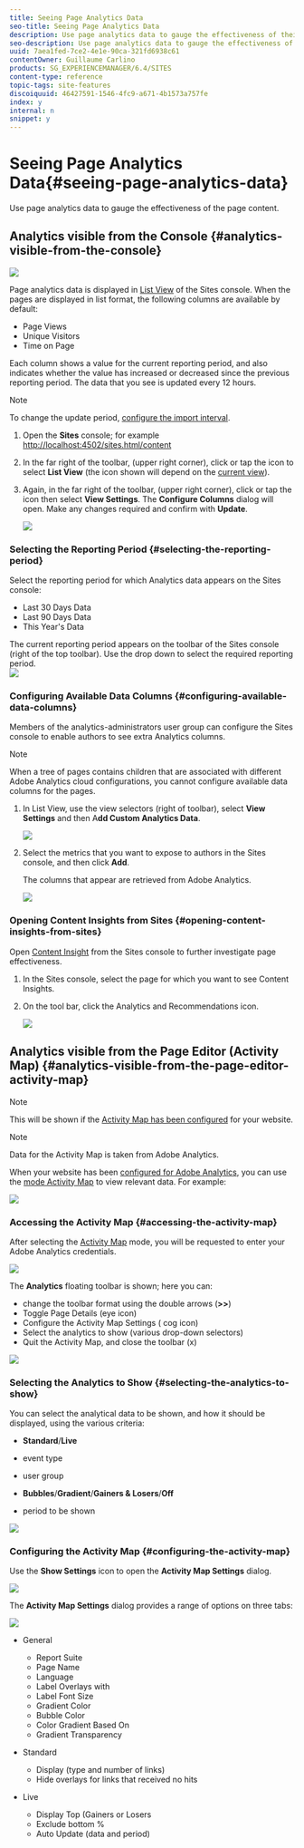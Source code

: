 ```yaml
---
title: Seeing Page Analytics Data
seo-title: Seeing Page Analytics Data
description: Use page analytics data to gauge the effectiveness of their page content
seo-description: Use page analytics data to gauge the effectiveness of their page content
uuid: 7aea1fed-7ce2-4e1e-90ca-321fd6938c61
contentOwner: Guillaume Carlino
products: SG_EXPERIENCEMANAGER/6.4/SITES
content-type: reference
topic-tags: site-features
discoiquuid: 46427591-1546-4fc9-a671-4b1573a757fe
index: y
internal: n
snippet: y
---
```


# Seeing Page Analytics Data{#seeing-page-analytics-data}

Use page analytics data to gauge the effectiveness of the page content.

## Analytics visible from the Console {#analytics-visible-from-the-console}

![](assets/aa-10.png)

Page analytics data is displayed in [List View](../../../sites/authoring/using/basic-handling.md#listview) of the Sites console. When the pages are displayed in list format, the following columns are available by default:

* Page Views
* Unique Visitors
* Time on Page

Each column shows a value for the current reporting period, and also indicates whether the value has increased or decreased since the previous reporting period. The data that you see is updated every 12 hours.

>[!NOTE]
>
>To change the update period, [configure the import interval](../../../sites/administering/using/adobeanalytics-connect.md#configuringtheimportinterval).

1. Open the **Sites** console; for example [http://localhost:4502/sites.html/content](http://localhost:4502/sites.html/content)
1. In the far right of the toolbar, (upper right corner), click or tap the icon to select **List View** (the icon shown will depend on the [current view](../../../sites/authoring/using/basic-handling.md#viewingandselectingresources)).  

1. Again, in the far right of the toolbar, (upper right corner), click or tap the icon then select **View Settings**. The **Configure Columns** dialog will open. Make any changes required and confirm with **Update**.

   ![](assets/aa-04.png)

### Selecting the Reporting Period {#selecting-the-reporting-period}

Select the reporting period for which Analytics data appears on the Sites console:

* Last 30 Days Data  
* Last 90 Days Data  
* This Year's Data

The current reporting period appears on the toolbar of the Sites console (right of the top toolbar). Use the drop down to select the required reporting period.   
![](assets/aa-05.png) 

### Configuring Available Data Columns {#configuring-available-data-columns}

Members of the analytics-administrators user group can configure the Sites console to enable authors to see extra Analytics columns.

>[!NOTE]
>
>When a tree of pages contains children that are associated with different Adobe Analytics cloud configurations, you cannot configure available data columns for the pages.

1. In List View, use the view selectors (right of toolbar), select **View Settings** and then A**dd Custom Analytics Data**.

   ![](assets/aa-15.png)

1. Select the metrics that you want to expose to authors in the Sites console, and then click **Add**.

   The columns that appear are retrieved from Adobe Analytics.

   ![](assets/aa-16.png)

### Opening Content Insights from Sites {#opening-content-insights-from-sites}

Open [Content Insight](../../../sites/authoring/using/content-insights.md) from the Sites console to further investigate page effectiveness.

1. In the Sites console, select the page for which you want to see Content Insights.
1. On the tool bar, click the Analytics and Recommendations icon.

   ![](do-not-localize/chlimage_1-16.png)

## Analytics visible from the Page Editor (Activity Map) {#analytics-visible-from-the-page-editor-activity-map}

>[!NOTE]
>
>This will be shown if the [Activity Map has been configured](../../../sites/administering/using/adobeanalytics-connect.md#configuringfortheactivitymap) for your website.

>[!NOTE]
>
>Data for the Activity Map is taken from Adobe Analytics.

When your website has been [configured for Adobe Analytics](../../../sites/administering/using/adobeanalytics-connect.md), you can use the [mode Activity Map](../../../sites/authoring/using/author-environment-tools.md#pagemodes) to view relevant data. For example:

![](assets/aa-07.png) 

### Accessing the Activity Map {#accessing-the-activity-map}

After selecting the [Activity Map](../../../sites/authoring/using/author-environment-tools.md#pagemodes) mode, you will be requested to enter your Adobe Analytics credentials.

![](assets/aa-03.png)

The **Analytics** floating toolbar is shown; here you can:

* change the toolbar format using the double arrows (**&gt;&gt;**)
* Toggle Page Details (eye icon)  
* Configure the Activity Map Settings ( cog icon)  
* Select the analytics to show (various drop-down selectors)  
* Quit the Activity Map, and close the toolbar (x)

![](assets/aa-09.png) 

### Selecting the Analytics to Show {#selecting-the-analytics-to-show}

You can select the analytical data to be shown, and how it should be displayed, using the various criteria:

* **Standard**/**Live**

* event type  
* user group
* **Bubbles**/**Gradient**/**Gainers & Losers**/**Off**

* period to be shown

![](assets/aa-13.png) 

### Configuring the Activity Map {#configuring-the-activity-map}

Use the **Show Settings** icon to open the **Activity Map Settings** dialog.

![](assets/aa-04-1.png)

The **Activity Map Settings** dialog provides a range of options on three tabs:

![](assets/aa-06.png)

* General

    * Report Suite
    * Page Name
    * Language
    * Label Overlays with
    * Label Font Size
    * Gradient Color
    * Bubble Color
    * Color Gradient Based On
    * Gradient Transparency

* Standard

    * Display (type and number of links)
    * Hide overlays for links that received no hits

* Live

    * Display Top (Gainers or Losers
    * Exclude bottom %
    * Auto Update (data and period)

